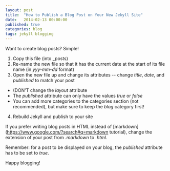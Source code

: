 ```yaml
---
layout: post
title:  "How to Publish a Blog Post on Your New Jekyll Site"
date:   2014-02-13 00:00:00
published: true
categories: blog
tags: jekyll blogging
---
```


Want to create blog posts? Simple!


1. Copy this file (into _posts)
2. Re-name the new file so that it has the current date at the start of its file name (in *yyy-mm-dd* format)
3. Open the new file up and change its attributes -- change *title*, *date*, and *published* to match your post 
  - (DON'T change the *layout* attribute
  - The *published* attribute can only have the values *true* or *false*
  - You can add more categories to the categories section (not recommended), but make sure to keep the *blog* category first!
4. Rebuild Jekyll and publish to your site

If you prefer writing blog posts in HTML instead of [markdown] (https://www.google.com/?search#q=markdown tutorial), change the extension of your post from *.markdown* to *.html*.

Remember: for a post to be displayed on your blog, the *published* attribute has to be set to *true*.


Happy blogging!
